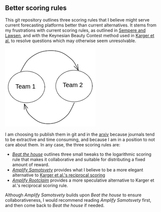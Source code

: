 ## Better scoring rules

This git repository outlines three scoring rules that I believe might serve current forecasting platforms better than current alternatives. It stems from my frustrations with current scoring rules, as outlined in [Sempere and Lawsen](https://arxiv.org/abs/2106.11248), and with the Keynesian Beauty Contest method used in [Karger et al.](https://papers.ssrn.com/sol3/papers.cfm?abstract_id=3954498) to resolve questions which may otherwise seem unresolvable.

![](2-amplify-samotsvety/diagrams/karger-method.png)

I am choosing to publish them in git and in the [arxiv](https://www.arxiv.com/) because journals tend to be extractive and time consuming, and because I am in a position to not care about them. In any case, the three scoring rules are:

- [*Beat the house*](https://github.com/SamotsvetyForecasting/optimal-scoring/blob/master/1-beat-the-house/beat-the-house.pdf) outlines three small tweaks to the logarithmic scoring rule that makes it collaborative and suitable for distributing a fixed amount of reward. 
- [*Amplify Samotsvety*](https://github.com/SamotsvetyForecasting/optimal-scoring/blob/master/2-amplify-samotsvety/amplify-samotsvety.pdf) provides what I believe to be a more elegant alternative to [Karger et al.'s reciprocal scoring](https://papers.ssrn.com/sol3/papers.cfm?abstract_id=3954498)
- [*Amplify Rootclaim*](https://github.com/SamotsvetyForecasting/optimal-scoring/blob/master/3-amplify-rootclaim/amplify-rootclaim.pdf) provides a more speculative alternative to Karger et al.'s reciprocal scoring rule.

Although *Amplify Samotsvety* builds upon *Beat the house* to ensure collaborativeness, I would recommend reading *Amplify Samotsvety* first, and then come back to *Beat the house* if needed.
